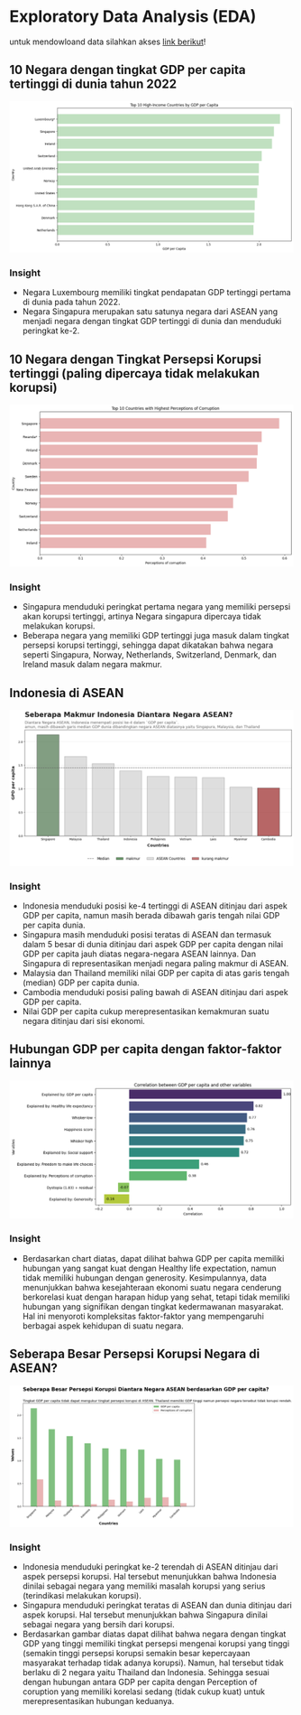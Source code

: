 # Exploratory Data Analysis (EDA)

untuk mendowloand data silahkan akses [link berikut](https://drive.google.com/drive/folders/1KTniZixWMkbD5fRbVmG-YnzyCtA1flaJ?usp=drive_link)!

## 10 Negara dengan tingkat GDP per capita tertinggi di dunia tahun 2022
<img src="https://github.com/Ifsiyana/Exploratory-Data-Analysis/blob/main/Gambar Top 10 gdp.png">

### Insight
- Negara Luxembourg memiliki tingkat pendapatan GDP tertinggi pertama di dunia pada tahun 2022.
- Negara Singapura merupakan satu satunya negara dari ASEAN yang menjadi negara dengan tingkat GDP tertinggi di dunia dan menduduki peringkat ke-2.

## 10 Negara dengan Tingkat Persepsi Korupsi tertinggi (paling dipercaya tidak melakukan korupsi)
<img src="https://github.com/Ifsiyana/Exploratory-Data-Analysis/blob/main/Gambar Top 10 Persepsi Korupsi.png">

### Insight
- Singapura menduduki peringkat pertama negara yang memiliki persepsi akan korupsi tertinggi, artinya Negara singapura dipercaya tidak melakukan korupsi. 
- Beberapa negara yang memiliki GDP tertinggi juga masuk dalam tingkat persepsi korupsi tertinggi, sehingga dapat dikatakan bahwa negara seperti Singapura, Norway, Netherlands, Switzerland, Denmark, dan Ireland masuk dalam negara makmur.

## Indonesia di ASEAN 
<img src="https://github.com/Ifsiyana/Exploratory-Data-Analysis/blob/main/Indonesia di ASEAN.png">

### Insight
- Indonesia menduduki posisi ke-4 tertinggi di ASEAN ditinjau dari aspek GDP per capita, namun masih berada dibawah garis tengah nilai GDP per capita dunia.
- Singapura masih menduduki posisi teratas di ASEAN dan termasuk dalam 5 besar di dunia ditinjau dari aspek GDP per capita dengan nilai GDP per capita jauh diatas negara-negara ASEAN lainnya. Dan Singapura di representasikan menjadi negara paling makmur di ASEAN.
- Malaysia dan Thailand memiliki nilai GDP per capita di atas garis tengah (median) GDP per capita dunia.
- Cambodia menduduki posisi paling bawah di ASEAN ditinjau dari aspek GDP per capita. 
- Nilai GDP per capita cukup merepresentasikan kemakmuran suatu negara ditinjau dari sisi ekonomi.

## Hubungan GDP per capita dengan faktor-faktor lainnya
<img src="https://github.com/Ifsiyana/Exploratory-Data-Analysis/blob/main/korelasi gdp dengan var lain.png">

### Insight
- Berdasarkan chart diatas, dapat dilihat bahwa GDP per capita memiliki hubungan yang sangat kuat dengan Healthy life expectation, namun tidak memiliki hubungan dengan generosity. Kesimpulannya, data menunjukkan bahwa kesejahteraan ekonomi suatu negara cenderung berkorelasi kuat dengan harapan hidup yang sehat, tetapi tidak memiliki hubungan yang signifikan dengan tingkat kedermawanan masyarakat. Hal ini menyoroti kompleksitas faktor-faktor yang mempengaruhi berbagai aspek kehidupan di suatu negara.

## Seberapa Besar Persepsi Korupsi Negara di ASEAN?
<img src="https://github.com/Ifsiyana/Exploratory-Data-Analysis/blob/main/Persepsi korupsi.png">

### Insight
- Indonesia menduduki peringkat ke-2 terendah di ASEAN ditinjau dari aspek persepsi korupsi. Hal tersebut menunjukkan bahwa Indonesia dinilai sebagai negara yang memiliki masalah korupsi yang serius (terindikasi melakukan korupsi).
- Singapura menduduki peringkat teratas di ASEAN dan dunia ditinjau dari aspek korupsi. Hal tersebut menunjukkan bahwa Singapura dinilai sebagai negara yang bersih dari korupsi. 
- Berdasarkan gambar diatas dapat dilihat bahwa negara dengan tingkat GDP yang tinggi memiliki tingkat persepsi mengenai korupsi yang tinggi (semakin tinggi persepsi korupsi semakin besar kepercayaan masyarakat terhadap tidak adanya korupsi). Namun, hal tersebut tidak berlaku di 2 negara yaitu Thailand dan Indonesia. Sehingga sesuai dengan hubungan antara GDP per capita dengan Perception of coruption yang memiliki korelasi sedang (tidak cukup kuat) untuk merepresentasikan hubungan keduanya.